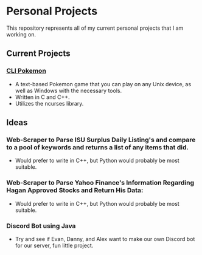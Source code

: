 # Personal Projects
 This repository represents all of my current personal projects that I am working on.

## Current Projects
### [CLI Pokemon](https://github.com/damdalf/Personal-Projects/tree/main/cli_pokemon)
* A text-based Pokemon game that you can play on any Unix device, as well as Windows with the necessary tools.
 * Written in C and C++.
 * Utilizes the ncurses library.

## Ideas
### Web-Scraper to Parse ISU Surplus Daily Listing's and compare to a pool of keywords and returns a list of any items that did.
 * Would prefer to write in C++, but Python would probably be most suitable.


### Web-Scraper to Parse Yahoo Finance's Information Regarding Hagan Approved Stocks and Return His Data:
 * Would prefer to write in C++, but Python would probably be most suitable.

### Discord Bot using Java
 * Try and see if Evan, Danny, and Alex want to make our own Discord bot for our server, fun little project.
